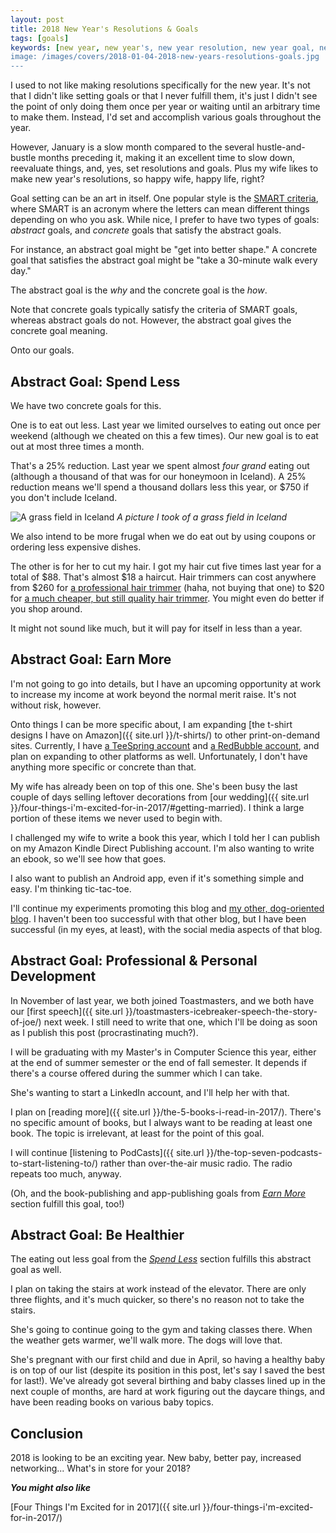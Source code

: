 ```yaml
---
layout: post
title: 2018 New Year's Resolutions & Goals
tags: [goals]
keywords: [new year, new year's, new year resolution, new year goal, new year's resolution, new year's goal, new year resolutions, new year goals, new year's resolutions, new year's goals, resolution, resolutions, goal, goals, concrete goal, concrete goals, abstract goal, abstract goals]
image: /images/covers/2018-01-04-2018-new-years-resolutions-goals.jpg
---
```


I used to not like making resolutions specifically for the new year. It's not that I didn't like setting goals or that I never fulfill them, it's just I didn't see the point of only doing them once per year or waiting until an arbitrary time to make them. Instead, I'd set and accomplish various goals throughout the year.

However, January is a slow month compared to the several hustle-and-bustle months preceding it, making it an excellent time to slow down, reevaluate things, and, yes, set resolutions and goals. Plus my wife likes to make new year's resolutions, so happy wife, happy life, right?

Goal setting can be an art in itself. One popular style is the [SMART criteria](https://en.wikipedia.org/wiki/SMART_criteria), where SMART is an acronym where the letters can mean different things depending on who you ask. While nice, I prefer to have two types of goals: *abstract* goals, and *concrete* goals that satisfy the abstract goals.

For instance, an abstract goal might be "get into better shape." A concrete goal that satisfies the abstract goal might be "take a 30-minute walk every day."

The abstract goal is the *why* and the concrete goal is the *how*.

Note that concrete goals typically satisfy the criteria of SMART goals, whereas abstract goals do not. However, the abstract goal gives the concrete goal meaning.

Onto our goals. 

## Abstract Goal: Spend Less

We have two concrete goals for this.

One is to eat out less. Last year we limited ourselves to eating out once per weekend (although we cheated on this a few times). Our new goal is to eat out at most three times a month.

That's a 25% reduction. Last year we spent almost *four grand* eating out (although a thousand of that was for our honeymoon in Iceland). A 25% reduction means we'll spend a thousand dollars less this year, or $750 if you don't include Iceland.

![A grass field in Iceland](/images/covers/2018-01-04-2018-new-years-resolutions-goals.jpg)
*A picture I took of a grass field in Iceland*

We also intend to be more frugal when we do eat out by using coupons or ordering less expensive dishes.

The other is for her to cut my hair. I got my hair cut five times last year for a total of $88. That's almost $18 a haircut. Hair trimmers can cost anywhere from $260 for [a professional hair trimmer](https://www.walmart.com/ip/690806300) (haha, not buying that one) to $20 for [a much cheaper, but still quality hair trimmer](https://www.walmart.com/ip/10965214). You might even do better if you shop around.

It might not sound like much, but it will pay for itself in less than a year.

## Abstract Goal: Earn More

I'm not going to go into details, but I have an upcoming opportunity at work to increase my income at work beyond the normal merit raise. It's not without risk, however.

Onto things I can be more specific about, I am expanding [the t-shirt designs I have on Amazon]({{ site.url }}/t-shirts/) to other print-on-demand sites. Currently, I have [a TeeSpring account](https://teespring.com/stores/joehxs-store) and [a RedBubble account](https://www.redbubble.com/people/joehx), and plan on expanding to other platforms as well. Unfortunately, I don't have anything more specific or concrete than that.

My wife has already been on top of this one. She's been busy the last couple of days selling leftover decorations from [our wedding]({{ site.url }}/four-things-i'm-excited-for-in-2017/#getting-married). I think a large portion of these items we never used to begin with.

I challenged my wife to write a book this year, which I told her I can publish on my Amazon Kindle Direct Publishing account. I'm also wanting to write an ebook, so we'll see how that goes.

I also want to publish an Android app, even if it's something simple and easy. I'm thinking tic-tac-toe.

I'll continue my experiments promoting this blog and [my other, dog-oriented blog](https://www.puppy-snuggles.com/). I haven't been too successful with that other blog, but I have been successful (in my eyes, at least), with the social media aspects of that blog.

## Abstract Goal: Professional & Personal Development

In November of last year, we both joined Toastmasters, and we both have our [first speech]({{ site.url }}/toastmasters-icebreaker-speech-the-story-of-joe/) next week. I still need to write that one, which I'll be doing as soon as I publish this post (procrastinating much?).

I will be graduating with my Master's in Computer Science this year, either at the end of summer semester or the end of fall semester. It depends if there's a course offered during the summer which I can take.

She's wanting to start a LinkedIn account, and I'll help her with that.

I plan on [reading more]({{ site.url }}/the-5-books-i-read-in-2017/). There's no specific amount of books, but I always want to be reading at least one book. The topic is irrelevant, at least for the point of this goal.

I will continue [listening to PodCasts]({{ site.url }}/the-top-seven-podcasts-to-start-listening-to/) rather than over-the-air music radio. The radio repeats too much, anyway.

(Oh, and the book-publishing and app-publishing goals from [*Earn More*](#abstract-goal-earn-more) section fulfill this goal, too!)

## Abstract Goal: Be Healthier

The eating out less goal from the [*Spend Less*](#abstract-goal-spend-less) section fulfills this abstract goal as well.

I plan on taking the stairs at work instead of the elevator. There are only three flights, and it's much quicker, so there's no reason not to take the stairs.

She's going to continue going to the gym and taking classes there. When the weather gets warmer, we'll walk more. The dogs will love that.

She's pregnant with our first child and due in April, so having a healthy baby is on top of our list (despite its position in this post, let's say I saved the best for last!). We've already got several birthing and baby classes lined up in the next couple of months, are hard at work figuring out the daycare things, and have been reading books on various baby topics.

## Conclusion

2018 is looking to be an exciting year. New baby, better pay, increased networking... What's in store for your 2018?

***You might also like***

[Four Things I'm Excited for in 2017]({{ site.url }}/four-things-i'm-excited-for-in-2017/)
